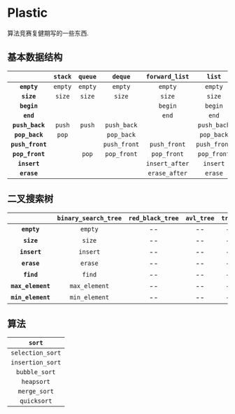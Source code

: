 # Plastic

算法竞赛复健期写的一些东西. 

## 基本数据结构

| | **`stack`** | **`queue`** | **`deque`** | **`forward_list`** | **`list`** |
| :--: | :--: | :--: | :--: | :--: | :--: |
| **`empty`** | `empty` | `empty` | `empty` | `empty` | `empty` |
| **`size`** | `size` | `size` | `size` | `size` | `size` |
| **`begin`** | | | | `begin` | `begin` |
| **`end`** | | | | `end` | `end` |
| **`push_back`** | `push` | `push` | `push_back` | | `push_back` |
| **`pop_back`** | `pop` | | `pop_back` | | `pop_back` |
| **`push_front`** | | | `push_front` | `push_front` | `push_front` |
| **`pop_front`** | | `pop` | `pop_front` | `pop_front` | `pop_front` |
| **`insert`** | | | | `insert_after` | `insert` |
| **`erase`** | | | | `erase_after` | `erase` |

## 二叉搜索树

| | **`binary_search_tree`** | **`red_black_tree`** | **`avl_tree`** | **`treap`** |
| :--: | :--: | :--: | :--: | :--: |
| **`empty`** | `empty` | -- | -- | -- |
| **`size`** | `size` | -- | -- | -- |
| **`insert`** | `insert` | -- | -- | -- |
| **`erase`** | `erase` | -- | -- | -- |
| **`find`** | `find` | -- | -- | -- |
| **`max_element`** | `max_element` | -- | -- | -- |
| **`min_element`** | `min_element` | -- | -- | -- |

## 算法

| **`sort`** |
| :--: |
| `selection_sort` |
| `insertion_sort` |
| `bubble_sort` |
| `heapsort` |
| `merge_sort` |
| `quicksort` |